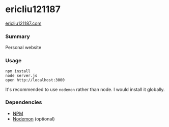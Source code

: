 ericliu121187
=====================

[ericliu121187.com](ericliu121187.com)

### Summary

Personal website

### Usage

```
npm install
node server.js
open http://localhost:3000
```

It's recommended to use `nodemon` rather than node. I would install it globally.

### Dependencies

* [NPM](https://www.npmjs.com/)
* [Nodemon](https://github.com/remy/nodemon) (optional)
